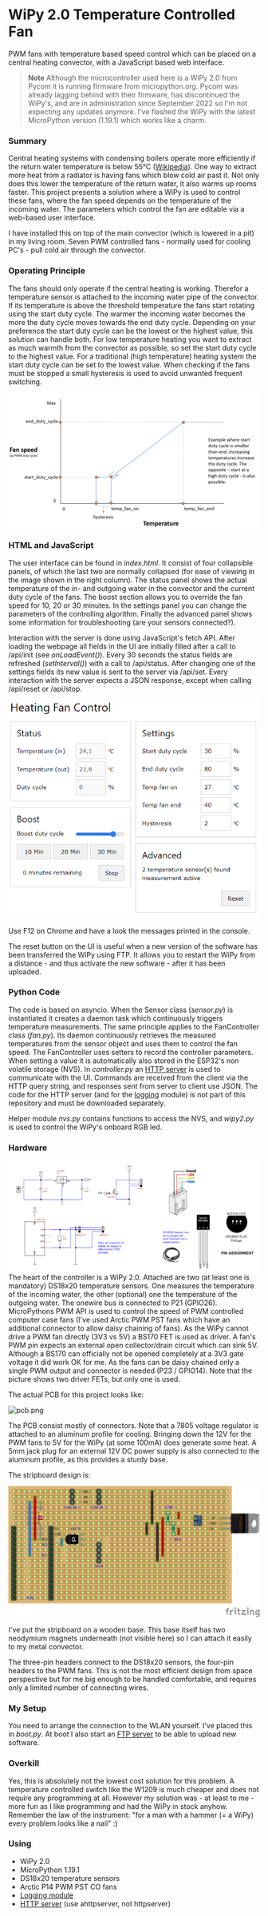 # WiPy 2.0 Temperature Controlled Fan
PWM fans with temperature based speed control which can be placed on a central heating convector, with a JavaScript based web interface.

> **Note**
> Although the microcontroller used here is a WiPy 2.0 from Pycom it is running firmware from micropython.org. Pycom was already lagging behind with their firmware, has discontinued the WiPy's, and are in administration since September 2022 so I'm not expecting any updates anymore. I've flashed the WiPy with the latest MicroPython version (1.19.1) which works like a charm.

### Summary
Central heating systems with condensing boilers operate more efficiently if the return water temperature is below 55°C ([Wikipedia](https://en.wikipedia.org/wiki/Condensing_boiler)). One way to extract more heat from a radiator is having fans which blow cold air past it. Not only does this lower the temperature of the return water, it also warms up rooms faster. This project presents a solution where a WiPy is used to control these fans, where the fan speed depends on the temperature of the incoming water. The parameters which control the fan are editable via a web-based user interface.

I have installed this on top of the main convector (which is lowered in a pit) in my living room. Seven PWM controlled fans - normally used for cooling PC's - pull cold air through the convector.

### Operating Principle
The fans should only operate if the central heating is working. Therefor a temperature sensor is attached to the incoming water pipe of the convector. If its temperature is above the threshold temperature the fans start rotating using the start duty cycle. The warmer the incoming water becomes the more the duty cycle moves towards the end duty cycle. Depending on your preference the start duty cycle can be the lowest or the highest value, this solution can handle both. For low temperature heating you want to extract as much warmth from the convector as possible, so set the start duty cycle to the highest value. For a traditional (high temperature) heating system the start duty cycle can be set to the lowest value. When checking if the fans must be stopped a small hysteresis is used to avoid unwanted frequent switching.

![graph.png](https://github.com/erikdelange/WiPy-2.0-Temperature-Controlled-Fan/blob/master/graph.png)

### HTML and JavaScript
The user interface can be found in *index.html*. It consist of four collapsible panels, of which the last two are normally collapsed (for ease of viewing in the image shown in the right column). The status panel shows the actual temperature of the in- and outgoing water in the convector and the current duty cycle of the fans. The boost section allows you to override the fan speed for 10, 20 or 30 minutes. In the settings panel you can change the parameters of the controlling algorithm. Finally the advanced panel shows some information for troubleshooting (are your sensors connected?).

Interaction with the server is done using JavaScript's fetch API. After loading the webpage all fields in the UI are initially filled after a call to /api/init (see *onLoadEvent()*). Every 30 seconds the status fields are refreshed (*setInterval()*) with a call to /api/status. After changing one of the settings fields its new value is sent to the server via /api/set. Every interaction with the server expects a JSON response, except when calling /api/reset or /api/stop.

![ui.png](https://github.com/erikdelange/WiPy-2.0-Temperature-Controlled-Fan/blob/master/ui.png?)

Use F12 on Chrome and have a look the messages printed in the console.

The reset button on the UI is useful when a new version of the software has been transferred the WiPy using FTP. It allows you to restart the WiPy from a distance - and thus activate the new software - after it has been uploaded.

### Python Code
The code is based on asyncio. When the Sensor class (*sensor.py*) is instantiated it creates a daemon task which continuously triggers temperature measurements. The same principle applies to the FanController class (*fan.py*). Its daemon continuously retrieves the measured temperatures from the sensor object and uses them to control the fan speed. The FanController uses setters to record the controller parameters. When setting a value it is automatically also stored in the ESP32's non volatile storage (NVS). In *controller.py* an [HTTP server](https://github.com/erikdelange/MicroPython-HTTP-Server) is used to communicate with the UI. Commands are received from the client via the HTTP query string, and responses sent from server to client use JSON. The code for the HTTP server (and for the [logging](https://github.com/erikdelange/MicroPython-Logging) module) is not part of this repository and must be downloaded separately.

Helper module *nvs.py* contains functions to access the NVS, and *wipy2.py* is used to control the WiPy's onboard RGB led.

### Hardware
![circuit.png](https://github.com/erikdelange/WiPy-2.0-Temperature-Controlled-Fan/blob/master/circuit.png)
The heart of the controller is a WiPy 2.0. Attached are two (at least one is mandatory) DS18x20 temperature sensors. One measures the temperature of the incoming water, the other (optional) one the temperature of the outgoing water. The onewire bus is connected to P21 (GPIO26). MicroPythons PWM API is used to control the speed of PWM controlled computer case fans (I've used Arctic PWM PST fans which have an additional connector to allow daisy chaining of fans). As the WiPy cannot drive a PWM fan directly (3V3 vs 5V) a BS170 FET is used as driver. A fan's PWM pin expects an external open collector/drain circuit which can sink 5V. Although a BS170 can officially not be opened completely at a 3V3 gate voltage it did work OK for me. As the fans can be daisy chained only a single PWM output and connector is needed (P23 / GPIO14). Note that the picture shows two driver FETs, but only one is used.

The actual PCB for this project looks like:

![pcb.png](https://github.com/erikdelange/WiPy-2.0-Temperature-Controlled-Fan/blob/master/pcb.png)

The PCB consist mostly of connectors. Note that a 7805 voltage regulator is attached to an aluminum profile for cooling. Bringing down the 12V for the PWM fans to 5V for the WiPy (at some 100mA) does generate some heat. A 5mm jack plug for an external 12V DC power supply is also connected to the aluminum profile, as this provides a sturdy base.

The stripboard design is:

![stripboard.png](https://github.com/erikdelange/WiPy-2.0-Temperature-Controlled-Fan/blob/master/stripboard.png)

I've put the stripboard on a wooden base. This base itself has two neodymium magnets underneath (not visible here) so I can attach it easily to my metal convector.

The three-pin headers connect to the DS18x20 sensors, the four-pin headers to the PWM fans. This is not the most efficient design from space perspective but for me big enough to be handled comfortable, and requires only a limited number of connecting wires.

### My Setup
You need to arrange the connection to the WLAN yourself. I've placed this in *boot.py*. At boot I also start an [FTP server](https://github.com/robert-hh/FTP-Server-for-ESP8266-ESP32-and-PYBD/blob/master/uftpd.py) to be able to upload new software.

### Overkill
Yes, this is absolutely not the lowest cost solution for this problem. A temperature controlled switch like the W1209 is much cheaper and does not require any programming at all. However my solution was - at least to me - more fun as I like programming and had the WiPy in stock anyhow. Remember the law of the instrument: "for a man with a hammer (= a WiPy) every problem looks like a nail" :)

### Using
* WiPy 2.0
* MicroPython 1.19.1
* DS18x20 temperature sensors
* Arctic P14 PWM PST CO fans
* [Logging module](https://github.com/erikdelange/MicroPython-Logging)
* [HTTP server](https://github.com/erikdelange/MicroPython-HTTP-Server) (use ahttpserver, not httpserver)

